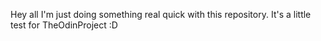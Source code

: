 Hey all
I'm just doing something real quick with this repository.
It's a little test for TheOdinProject :D